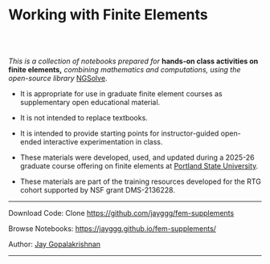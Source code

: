 # Working with Finite Elements

<br>
<br>

*This is a collection of notebooks prepared for*  **hands-on class
activities on finite elements,**  *combining mathematics and
computations, using the open-source library*
[NGSolve](https://ngsolve.org).

- It is appropriate for use in graduate finite element courses as
supplementary open educational material. 

- It is not intended to replace textbooks.

- It is intended to provide starting points for instructor-guided
open-ended interactive experimentation in class.

- These materials were developed, used, and updated during a 2025-26
  graduate course offering on finite elements at [Portland State
  University](https://www.pdx.edu).

- These materials are part of the training resources developed for the
  RTG cohort supported by NSF grant DMS-2136228.

---

Download Code: Clone https://github.com/jayggg/fem-supplements

Browse Notebooks: https://jayggg.github.io/fem-supplements/

Author: [Jay Gopalakrishnan](https://web.pdx.edu/~gjay/)

---


